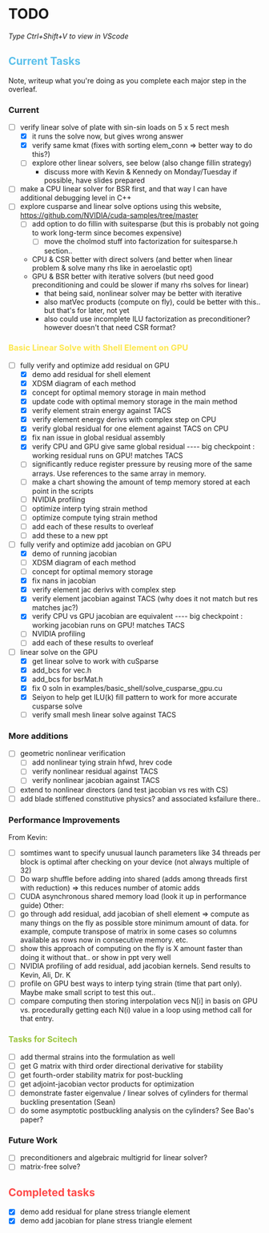 # TODO
*Type Ctrl+Shift+V to view in VScode*
## <span style="color:#5bc0eb">Current Tasks</span>
Note, writeup what you're doing as you complete each major step in the overleaf.

### Current
- [ ] verify linear solve of plate with sin-sin loads on 5 x 5 rect mesh
    - [x] it runs the solve now, but gives wrong answer
    - [x] verify same kmat (fixes with sorting elem_conn => better way to do this?)
    - [ ] explore other linear solvers, see below (also change fillin strategy)
        * discuss more with Kevin & Kennedy on Monday/Tuesday if possible, have slides prepared
- [ ] make a CPU linear solver for BSR first, and that way I can have additional debugging level in C++
- [ ] explore cusparse and linear solve options using this website, https://github.com/NVIDIA/cuda-samples/tree/master
    - [ ] add option to do fillin with suitesparse (but this is probably not going to work long-term since becomes expensive)
        - [ ] move the cholmod stuff into factorization for suitesparse.h section..
    * CPU & CSR better with direct solvers (and better when linear problem & solve many rhs like in aeroelastic opt)
    * GPU & BSR better with iterative solvers (but need good preconditioning and could be slower if many rhs solves for linear)
        * that being said, nonlinear solver may be better with iterative
        * also matVec products (compute on fly), could be better with this.. but that's for later, not yet
        * also could use incomplete ILU factorization as preconditioner? however doesn't that need CSR format?


### <span style="color:#fde74c">Basic Linear Solve with Shell Element on GPU</span>
- [ ] fully verify and optimize add residual on GPU
    - [x] demo add residual for shell element
    - [x] XDSM diagram of each method
    - [x] concept for optimal memory storage in main method
    - [x] update code with optimal memory storage in the main method
    - [x] verify element strain energy against TACS
    - [x] verify element energy derivs with complex step on CPU
    - [x] verify global residual for one element against TACS on CPU
    - [x] fix nan issue in global residual assembly
    - [x] verify CPU and GPU give same global residual
    ---- big checkpoint : working residual runs on GPU! matches TACS
    - [ ] significantly reduce register pressure by reusing more of the same arrays. Use references to the same array in memory.
    - [ ] make a chart showing the amount of temp memory stored at each point in the scripts
    - [ ] NVIDIA profiling
    - [ ] optimize interp tying strain method
    - [ ] optimize compute tying strain method
    - [ ] add each of these results to overleaf
    - [ ] add these to a new ppt
- [ ] fully verify and optimize add jacobian on GPU
    - [x] demo of running jacobian
    - [ ] XDSM diagram of each method
    - [ ] concept for optimal memory storage
    - [x] fix nans in jacobian
    - [x] verify element jac derivs with complex step
    - [x] verify element jacobian against TACS (why does it not match but res matches jac?)
    - [x] verify CPU vs GPU jacobian are equivalent
    ---- big checkpoint : working jacobian runs on GPU! matches TACS
    - [ ] NVIDIA profiling
    - [ ] add each of these results to overleaf
- [ ] linear solve on the GPU
    - [x] get linear solve to work with cuSparse
    - [x] add_bcs for vec.h
    - [x] add_bcs for bsrMat.h
    - [x] fix 0 soln in examples/basic_shell/solve_cusparse_gpu.cu
    - [x] Seiyon to help get ILU(k) fill pattern to work for more accurate cusparse solve 
    - [ ] verify small mesh linear solve against TACS

### More additions
- [ ] geometric nonlinear verification
    - [ ] add nonlinear tying strain hfwd, hrev code
    - [ ] verify nonlinear residual against TACS
    - [ ] verify nonlinear jacobian against TACS
- [ ] extend to nonlinear directors (and test jacobian vs res with CS)
- [ ] add blade stiffened constitutive physics? and associated ksfailure there..

### Performance Improvements
From Kevin:
- [ ] somtimes want to specify unusual launch parameters like 34 threads per block is optimal after checking on your device (not always multiple of 32)
- [ ] Do warp shuffle before adding into shared (adds among threads first with reduction) => this reduces number of atomic adds
- [ ] CUDA asynchronous shared memory load (look it up in performance guide)
Other:
- [ ] go through add residual, add jacobian of shell element => compute as many things on the fly as possible store minimum amount of data.
for example, compute transpose of matrix in some cases so columns available as rows now in consecutive memory. etc.
- [ ] show this approach of computing on the fly is X amount faster than doing it without that.. or show in ppt very well
- [ ] NVIDIA profiling of add residual, add jacobian kernels. Send results to Kevin, Ali, Dr. K
- [ ] profile on GPU best ways to interp tying strain (time that part only). Maybe make small script to test this out..
- [ ] compare computing then storing interpolation vecs N[i] in basis on GPU vs. procedurally getting each N(i) value in a loop using method call for that entry.

### <span style="color:#9bc53d">Tasks for Scitech</span>
- [ ] add thermal strains into the formulation as well
- [ ] get G matrix with third order directional derivative for stability
- [ ] get fourth-order stability matrix for post-buckling
- [ ] get adjoint-jacobian vector products for optimization
- [ ] demonstrate faster eigenvalue / linear solves of cylinders for thermal buckling presentation (Sean)
- [ ] do some asymptotic postbuckling analysis on the cylinders? See Bao's paper?

### Future Work
- [ ] preconditioners and algebraic multigrid for linear solver?
- [ ] matrix-free solve?

## <span style="color:#fe4a49">Completed tasks</span>
- [x] demo add residual for plane stress triangle element
- [x] demo add jacobian for plane stress triangle element   
